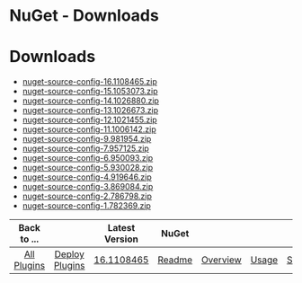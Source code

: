 
NuGet - Downloads
=================

# Downloads

- [nuget-source-config-16.1108465.zip](https://raw.githubusercontent.com/UrbanCode/IBM-UCD-PLUGINS/main/files/nuget-source-config/nuget-source-config-16.1108465.zip)
- [nuget-source-config-15.1053073.zip](https://raw.githubusercontent.com/UrbanCode/IBM-UCD-PLUGINS/main/files/nuget-source-config/nuget-source-config-15.1053073.zip)
- [nuget-source-config-14.1026880.zip](https://raw.githubusercontent.com/UrbanCode/IBM-UCD-PLUGINS/main/files/nuget-source-config/nuget-source-config-14.1026880.zip)
- [nuget-source-config-13.1026673.zip](https://raw.githubusercontent.com/UrbanCode/IBM-UCD-PLUGINS/main/files/nuget-source-config/nuget-source-config-13.1026673.zip)
- [nuget-source-config-12.1021455.zip](https://raw.githubusercontent.com/UrbanCode/IBM-UCD-PLUGINS/main/files/nuget-source-config/nuget-source-config-12.1021455.zip)
- [nuget-source-config-11.1006142.zip](https://raw.githubusercontent.com/UrbanCode/IBM-UCD-PLUGINS/main/files/nuget-source-config/nuget-source-config-11.1006142.zip)
- [nuget-source-config-9.981954.zip](https://raw.githubusercontent.com/UrbanCode/IBM-UCD-PLUGINS/main/files/nuget-source-config/nuget-source-config-9.981954.zip)
- [nuget-source-config-7.957125.zip](https://raw.githubusercontent.com/UrbanCode/IBM-UCD-PLUGINS/main/files/nuget-source-config/nuget-source-config-7.957125.zip)
- [nuget-source-config-6.950093.zip](https://raw.githubusercontent.com/UrbanCode/IBM-UCD-PLUGINS/main/files/nuget-source-config/nuget-source-config-6.950093.zip)
- [nuget-source-config-5.930028.zip](https://raw.githubusercontent.com/UrbanCode/IBM-UCD-PLUGINS/main/files/nuget-source-config/nuget-source-config-5.930028.zip)
- [nuget-source-config-4.919646.zip](https://raw.githubusercontent.com/UrbanCode/IBM-UCD-PLUGINS/main/files/nuget-source-config/nuget-source-config-4.919646.zip)
- [nuget-source-config-3.869084.zip](https://raw.githubusercontent.com/UrbanCode/IBM-UCD-PLUGINS/main/files/nuget-source-config/nuget-source-config-3.869084.zip)
- [nuget-source-config-2.786798.zip](https://raw.githubusercontent.com/UrbanCode/IBM-UCD-PLUGINS/main/files/nuget-source-config/nuget-source-config-2.786798.zip)
- [nuget-source-config-1.782369.zip](https://raw.githubusercontent.com/UrbanCode/IBM-UCD-PLUGINS/main/files/nuget-source-config/nuget-source-config-1.782369.zip)

|Back to ...||Latest Version|NuGet ||||
| :---: | :---: | :---: | :---: | :---: | :---: | :---: |
|[All Plugins](../../index.md)|[Deploy Plugins](../README.md)|[16.1108465](https://raw.githubusercontent.com/UrbanCode/IBM-UCD-PLUGINS/main/files/nuget-source-config/nuget-source-config-16.1108465.zip)|[Readme](README.md)|[Overview](overview.md)|[Usage](usage.md)|[Settings](settings.md)|
